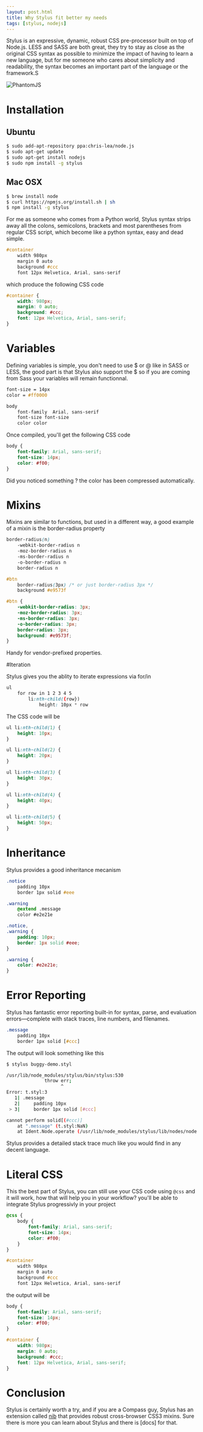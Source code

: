 ```yaml
---
layout: post.html
title: Why Stylus fit better my needs
tags: [stylus, nodejs]
---
```

Stylus is an expressive, dynamic, robust CSS pre-processor built on top of Node.js. LESS and SASS are both great, they try to stay as close as the original CSS syntax as possible to minimize the impact of having to learn a new language, but for me someone who cares about simplicity and readability, the syntax becomes an important part of the language or the framework.S

![PhantomJS](/assets/posts/stylus.png)

# Installation

## Ubuntu
```sh
$ sudo add-apt-repository ppa:chris-lea/node.js
$ sudo apt-get update
$ sudo apt-get install nodejs
$ sudo npm install -g stylus
```

## Mac OSX

```sh
$ brew install node
$ curl https://npmjs.org/install.sh | sh
$ npm install -g stylus
```

For me as someone who comes from a Python world, Stylus syntax strips away all the colons, semicolons, brackets and most parentheses from regular CSS script, which become like a python syntax, easy and dead simple.

```css
#container
    width 980px
    margin 0 auto
    background #ccc
    font 12px Helvetica, Arial, sans-serif
```

which produce the following CSS code

```css
#container {
    width: 980px;
    margin: 0 auto;
    background: #ccc;
    font: 12px Helvetica, Arial, sans-serif;
}
```

# Variables

Defining variables is simple, you don't need to use $ or @ like in SASS or LESS, the good part is that Stylus also support the $ so if you are coming from Sass your variables will remain functionnal.

```css
font-size = 14px
color = #ff0000

body
    font-family  Arial, sans-serif
    font-size font-size
    color color
```

Once compiled, you'll get the following CSS code

```css
body {
    font-family: Arial, sans-serif;
    font-size: 14px;
    color: #f00;
}
```
Did you noticed something ? the color has been compressed automatically.

# Mixins

Mixins are similar to functions, but used in a different way, a good example of a mixin is the border-radius property

```css
border-radius(n)
    -webkit-border-radius n
    -moz-border-radius n
    -ms-border-radius n
    -o-border-radius n
    border-radius n

#btn
    border-radius(3px) /* or just border-radius 3px */
    background #e9573f
```

```css
#btn {
    -webkit-border-radius: 3px;
    -moz-border-radius: 3px;
    -ms-border-radius: 3px;
    -o-border-radius: 3px;
    border-radius: 3px;
    background: #e9573f;
}
```
Handy for vendor-prefixed properties.

#Iteration

Stylus gives you the ablity to iterate expressions via for/in

```css
ul
    for row in 1 2 3 4 5
        li:nth-child({row})
            height: 10px * row
```

The CSS code will be

```css
ul li:nth-child(1) {
    height: 10px;
}

ul li:nth-child(2) {
    height: 20px;
}

ul li:nth-child(3) {
    height: 30px;
}

ul li:nth-child(4) {
    height: 40px;
}

ul li:nth-child(5) {
    height: 50px;
}
```

# Inheritance

Stylus provides a good inheritance mecanism

```css
.notice
    padding 10px
    border 1px solid #eee

.warning
    @extend .message
    color #e2e21e
```

```css
.notice,
.warning {
    padding: 10px;
    border: 1px solid #eee;
}

.warning {
    color: #e2e21e;
}
```

# Error Reporting

Stylus has fantastic error reporting built-in for syntax, parse, and evaluation errors—complete with stack traces, line numbers, and filenames.

```css
.message
    padding 10px
    border 1px solid [#ccc]
```

The output will look something like this

```sh
$ stylus buggy-demo.styl

/usr/lib/node_modules/stylus/bin/stylus:530
              throw err;
                    ^
Error: t.styl:3
   1| .message
   2|     padding 10px
 > 3|     border 1px solid [#ccc]

cannot perform solid[(#ccc)]
    at ".message" (t.styl:NaN)
    at Ident.Node.operate (/usr/lib/node_modules/stylus/lib/nodes/node.js:189:13)
```

Stylus provides a detailed stack trace much like you would find in any decent language.

# Literal CSS

This the best part of Stylus, you can still use your CSS code using ```@css``` and it will work, how that will help you in your workflow? you'll be able to integrate Stylus progressivly in your project

```css
@css {
    body {
        font-family: Arial, sans-serif;
        font-size: 14px;
        color: #f00;
    }
}

#container
    width 980px
    margin 0 auto
    background #ccc
    font 12px Helvetica, Arial, sans-serif
```

the output will be

```css
body {
    font-family: Arial, sans-serif;
    font-size: 14px;
    color: #f00;
}

#container {
    width: 980px;
    margin: 0 auto;
    background: #ccc;
    font: 12px Helvetica, Arial, sans-serif;
}
```

# Conclusion

Stylus is certainly worth a try, and if you are a Compass guy, Stylus has an extension called [nib][0] that provides robust cross-browser CSS3 mixins. Sure there is more you can learn about Stylus and there is [docs] for that.

[0]: https://github.com/visionmedia/nib
[1]: http://learnboost.github.io/stylus/